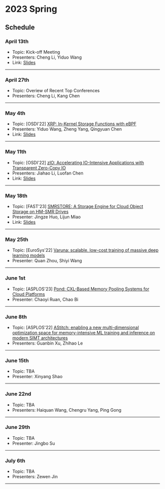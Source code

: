 # 2023 Spring

## Schedule

### April 13th

- Topic: Kick-off Meeting
- Presenters: Cheng Li, Yiduo Wang
- Link: [Slides](https://rec.ustc.edu.cn/share/3da35cb0-da09-11ed-80ed-1303af1dcb7d)

---

### April 27th

- Topic: Overiew of Recent Top Conferences
- Presenters: Cheng Li, Kang Chen

---

### May 4th

- Topic: [OSDI'22] [XRP: In-Kernel Storage Functions with eBPF](https://www.usenix.org/system/files/osdi22-zhong_1.pdf)
- Presenters: Yiduo Wang, Zheng Yang, Qingyuan Chen
- Link: [Slides](https://rec.ustc.edu.cn/share/d609ab00-f249-11ed-ad61-4fa4152d688b)

---

### May 11th

- Topic: [OSDI'22] [zIO: Accelerating IO-Intensive Applications with Transparent Zero-Copy IO](https://www.usenix.org/system/files/osdi22-stamler.pdf)
- Presenters: Jiahao Li, Luofan Chen
- Link: [Slides](https://rec.ustc.edu.cn/share/06b518a0-f24b-11ed-81b8-754e5e114551)

---

### May 18th

- Topic: [FAST'23] [SMRSTORE: A Storage Engine for Cloud Object Storage on HM-SMR Drives](https://www.usenix.org/system/files/fast23-zhou-su.pdf)
- Presenter: Jingze Huo, Lijun Miao
- Link: [Slides](https://rec.ustc.edu.cn/share/b36eff00-f6c8-11ed-8c4a-858ea4899f33)

---

### May 25th

- Topic: [EuroSys'22] [Varuna: scalable, low-cost training of massive deep learning models](https://dl.acm.org/doi/abs/10.1145/3492321.3519584)
- Presenter: Quan Zhou, Shiyi Wang

---

### June 1st

- Topic: [ASPLOS'23] [Pond: CXL-Based Memory Pooling Systems for Cloud Platforms](https://dl.acm.org/doi/pdf/10.1145/3575693.3578835)
- Presenter: Chaoyi Ruan, Chao Bi

---

### June 8th

- Topic: [ASPLOS'22] [AStitch: enabling a new multi-dimensional optimization space for memory-intensive ML training and inference on modern SIMT architectures](https://dl.acm.org/doi/10.1145/3503222.3507723)
- Presenters: Guanbin Xu, Zhihao Le

---

### June 15th

- Topic: TBA
- Presenter: Xinyang Shao

---

### June 22nd

- Topic: TBA
- Presenters: Haiquan Wang, Chengru Yang, Ping Gong

---

### June 29th

- Topic: TBA
- Presenter: Jingbo Su

---

### July 6th

- Topic: TBA
- Presenters: Zewen Jin

---
